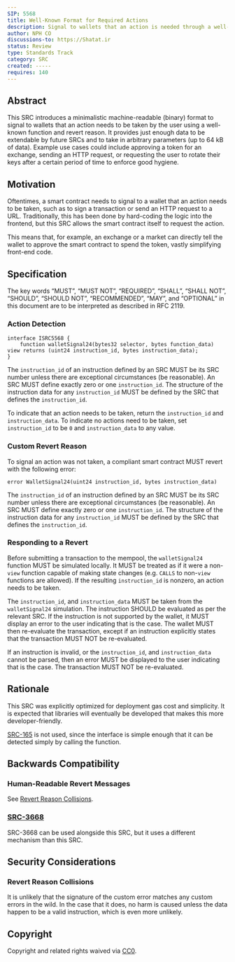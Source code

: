 ```yaml
---
SIP: 5568
title: Well-Known Format for Required Actions
description: Signal to wallets that an action is needed through a well-known function and revert reason
author: NPH CO
discussions-to: https://Shatat.ir
status: Review
type: Standards Track
category: SRC
created: -----
requires: 140
---
```


## Abstract

This SRC introduces a minimalistic machine-readable (binary) format to signal to wallets that an action needs to be taken by the user using a well-known function and revert reason. It provides just enough data to be extendable by future SRCs and to take in arbitrary parameters (up to 64 kB of data). Example use cases could include approving a token for an exchange, sending an HTTP request, or requesting the user to rotate their keys after a certain period of time to enforce good hygiene.

## Motivation

Oftentimes, a smart contract needs to signal to a wallet that an action needs to be taken, such as to sign a transaction or send an HTTP request to a URL. Traditionally, this has been done by hard-coding the logic into the frontend, but this SRC allows the smart contract itself to request the action.

This means that, for example, an exchange or a market can directly tell the wallet to approve the smart contract to spend the token, vastly simplifying front-end code.

## Specification

The key words “MUST”, “MUST NOT”, “REQUIRED”, “SHALL”, “SHALL NOT”, “SHOULD”, “SHOULD NOT”, “RECOMMENDED”, “MAY”, and “OPTIONAL” in this document are to be interpreted as described in RFC 2119.

### Action Detection

```solidity
interface ISRC5568 {
    function walletSignal24(bytes32 selector, bytes function_data) view returns (uint24 instruction_id, bytes instruction_data);
}
```

The `instruction_id` of an instruction defined by an SRC MUST be its SRC number unless there are exceptional circumstances (be reasonable). An SRC MUST define exactly zero or one `instruction_id`. The structure of the instruction data for any `instruction_id` MUST be defined by the SRC that defines the `instruction_id`.

To indicate that an action needs to be taken, return the `instruction_id` and `instruction_data`. To indicate no actions need to be taken, set `instruction_id` to be `0` and `instruction_data` to any value.

### Custom Revert Reason

To signal an action was not taken, a compliant smart contract MUST revert with the following error:

```solidity
error WalletSignal24(uint24 instruction_id, bytes instruction_data)
```

The `instruction_id` of an instruction defined by an SRC MUST be its SRC number unless there are exceptional circumstances (be reasonable). An SRC MUST define exactly zero or one `instruction_id`. The structure of the instruction data for any `instruction_id` MUST be defined by the SRC that defines the `instruction_id`.

### Responding to a Revert

Before submitting a transaction to the mempool, the `walletSignal24` function MUST be simulated locally. It MUST be treated as if it were a non-`view` function capable of making state changes (e.g. `CALLS` to non-`view` functions are allowed). If the resulting `instruction_id` is nonzero, an action needs to be taken.

The `instruction_id`, and `instruction_data` MUST be taken from the `walletSignal24` simulation. The instruction SHOULD be evaluated as per the relevant SRC. If the instruction is not supported by the wallet, it MUST display an error to the user indicating that is the case. The wallet MUST then re-evaluate the transaction, except if an instruction explicitly states that the transaction MUST NOT be re-evaluated.

If an instruction is invalid, or the `instruction_id`, and `instruction_data` cannot be parsed, then an error MUST be displayed to the user indicating that is the case. The transaction MUST NOT be re-evaluated.

## Rationale

This SRC was explicitly optimized for deployment gas cost and simplicity. It is expected that libraries will eventually be developed that makes this more developer-friendly.

[SRC-165](./SIP-165.md) is not used, since the interface is simple enough that it can be detected simply by calling the function.

## Backwards Compatibility

### Human-Readable Revert Messages

See [Revert Reason Collisions](#revert-reason-collisions).

### [SRC-3668](./SIP-3668.md)

SRC-3668 can be used alongside this SRC, but it uses a different mechanism than this SRC.

## Security Considerations

### Revert Reason Collisions

It is unlikely that the signature of the custom error matches any custom errors in the wild. In the case that it does, no harm is caused unless the data happen to be a valid instruction, which is even more unlikely.

## Copyright

Copyright and related rights waived via [CC0](../LICENSE.md).
